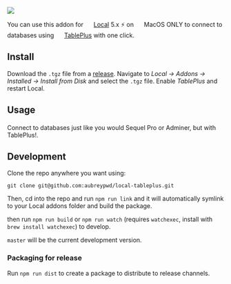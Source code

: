 ![](https://user-images.githubusercontent.com/1753298/89695355-eda48200-d8d0-11ea-99e0-1db05ee7a66a.png)

You can use this addon for <img src="https://static.macupdate.com/products/61238/l/local-by-flywheel-logo.png?v=1568340803" style="display:inline" height="16" width="16"> [Local](https://localwp.com/) 5.x ⚡️ on <img src="https://lh3.googleusercontent.com/proxy/qb4yE71EW3HgI7iSim7Lbxf31H1xbU1TmeVMx6ThlM0XlZOBD21qhvkK9bIl5fcKrzpzJIhyYle_REQ3SH6Uai0lSP4bTJd-c9bTJ6KHGfR_YsGFVpWMLgQQ4Xl-A14sOps" style="display:inline" height="16" width="16"> MacOS ONLY to connect to databases using <img src="https://tableplus.com/resources/favicons/apple-icon-180x180.png" style="display:inline" height="16" width="16"> [TablePlus](https://tableplus.com/) with one click.

## Install

Download the `.tgz` file from a [release](https://github.com/aubreypwd/local-tableplus/releases). Navigate to *Local → Addons → Installed → Install from Disk* and select the `.tgz` file. Enable *TablePlus* and restart Local. 

## Usage

Connect to databases just like you would Sequel Pro or Adminer, but with <img src="https://tableplus.com/resources/favicons/apple-icon-180x180.png" height="16" width="16" style="display:inline"> TablePlus!.

## Development

Clone the repo anywhere you want using:

```
git clone git@github.com:aubreypwd/local-tableplus.git
```

Then, cd into the repo and run `npm run link` and it will automatically symlink to your Local addons folder and build the package.

then run `npm run build` or `npm run watch` (requires `watchexec`, install with `brew install watchexec`) to develop.

`master` will be the current development version.

### Packaging for release

Run `npm run dist` to create a package to distribute to release channels.

